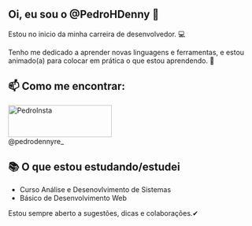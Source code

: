 ## Oi, eu sou o @PedroHDenny 👀

Estou no inicio da minha carreira de desenvolvedor. 💻 

Tenho me dedicado a aprender novas linguagens e ferramentas, e estou animado(a) para colocar em prática o que estou aprendendo. 🚀



## 📫 Como me encontrar: 

<div>
  <img align="center" alt="PedroInsta" height="65" width="210" src="https://img.shields.io/badge/Instagram-E4405F?style=for-the-badge&logo=instagram&logoColor=white">
</div>
@pedrodennyre_

## 📚 O que estou estudando/estudei
- Curso Análise e Desenovlvimento de Sistemas
- Básico de Desenvolvimento Web

Estou sempre aberto a sugestões, dicas e colaborações.✔


<!--
**PedroHDenny/PedroHDenny** is a ✨ _special_ ✨ repository because its `README.md` (this file) appears on your GitHub profile.

Here are some ideas to get you started:

- 🔭 I’m currently working on ...
- 🌱 I’m currently learning ...
- 👯 I’m looking to collaborate on ...
- 🤔 I’m looking for help with ...
- 💬 Ask me about ...
- 📫 How to reach me: ...
- 😄 Pronouns: ...
- ⚡ Fun fact: ...
-->
